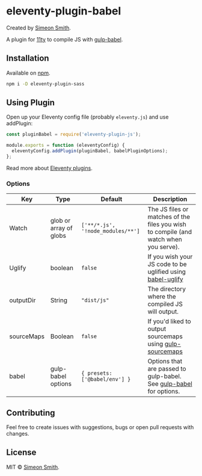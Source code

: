 # eleventy-plugin-babel

Created by [Simeon Smith](https://www.simeonsmith.dev).

A plugin for [11ty](https://www.11ty.dev/) to compile JS with [gulp-babel](https://github.com/babel/gulp-babel).

## Installation

Available on [npm](https://www.npmjs.com/).

```bash
npm i -D eleventy-plugin-sass
```

## Using Plugin

Open up your Eleventy config file (probably `eleventy.js`) and use addPlugin:

```javascript
const pluginBabel = require('eleventy-plugin-js');

module.exports = function (eleventyConfig) {
  eleventyConfig.addPlugin(pluginBabel, babelPluginOptions);
};
```

Read more about [Eleventy plugins](https://www.11ty.dev/docs/plugins/).

### Options

| Key        | Type                   | Default                           | Description                                                                                                      |
| ---------- | ---------------------- | --------------------------------- | ---------------------------------------------------------------------------------------------------------------- |
| Watch      | glob or array of globs | `['**/*.js', '!node_modules/**']` | The JS files or matches of the files you wish to compile (and watch when you serve).                             |
| Uglify     | boolean                | `false`                           | If you wish your JS code to be uglified using [babel-uglify](https://github.com/terinjokes/gulp-uglify/)         |
| outputDir  | String                 | `"dist/js"`                       | The directory where the compiled JS will output.                                                                 |
| sourceMaps | Boolean                | `false`                           | If you'd liked to output sourcemaps using [gulp-sourcemaps](https://github.com/gulp-sourcemaps/gulp-sourcemaps)  |
| babel      | gulp-babel options     | `{ presets: ['@babel/env'] }`     | Options that are passed to gulp-babel. See [gulp-babel](https://github.com/babel/gulp-babel#readme) for options. |

## Contributing

Feel free to create issues with suggestions, bugs or open pull requests with changes.

## License

MIT © [Simeon Smith](https://www.simeonsmith.dev).
